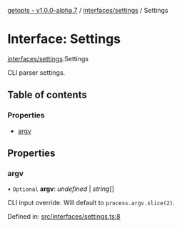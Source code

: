 [getopts - v1.0.0-alpha.7](../README.md) / [interfaces/settings](../modules/interfaces_settings.md) / Settings

# Interface: Settings

[interfaces/settings](../modules/interfaces_settings.md).Settings

CLI parser settings.

## Table of contents

### Properties

- [argv](interfaces_settings.settings.md#argv)

## Properties

### argv

• `Optional` **argv**: _undefined_ \| _string_[]

CLI input override. Will default to `process.argv.slice(2)`.

Defined in: [src/interfaces/settings.ts:8](https://github.com/prasadrajandran/node-getopts/blob/4a1b437/src/interfaces/settings.ts#L8)
